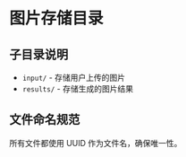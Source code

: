 # 图片存储目录

## 子目录说明

- `input/` - 存储用户上传的图片
- `results/` - 存储生成的图片结果

## 文件命名规范

所有文件都使用 UUID 作为文件名，确保唯一性。